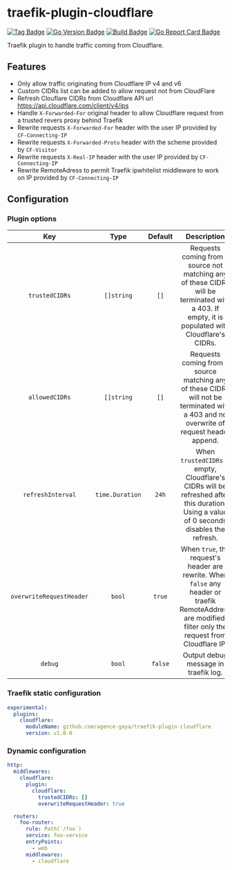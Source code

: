 # traefik-plugin-cloudflare

[![Tag Badge]][Tag] [![Go Version Badge]][Go Version] [![Build Badge]][Build] [![Go Report Card Badge]][Go Report Card]

Traefik plugin to handle traffic coming from Cloudflare.

## Features

* Only allow traffic originating from Cloudflare IP v4 and v6 
* Custom CIDRs list can be added to allow request not from CloudFlare 
* Refresh Clouflare CIDRs from Cloudflare API url https://api.cloudflare.com/client/v4/ips
* Handle `X-Forwarded-For` original header to allow Cloudflare request from a trusted revers proxy behind Traefik
* Rewrite requests `X-Forwarded-For` header with the user IP provided by `CF-Connecting-IP`
* Rewrite requests `X-Forwarded-Proto` header with the scheme provided by `CF-Visitor`
* Rewrite requests `X-Real-IP` header with the user IP provided by `CF-Connecting-IP`
* Rewrite RemoteAdress to permit Traefik ipwhitelist middleware to work on IP provided by `CF-Connecting-IP`

## Configuration

### Plugin options

|           Key            | Type            | Default |                                                                        Description                                                                        |
|:------------------------:|:---------------:|:-------:|:---------------------------------------------------------------------------------------------------------------------------------------------------------:|
|      `trustedCIDRs`      | `[]string`      |  `[]`   |      Requests coming from a source not matching any of these CIDRs will be terminated with a 403. If empty, it is populated with Cloudflare's CIDRs.      |
|      `allowedCIDRs`      | `[]string`      |  `[]`   |          Requests coming from a source matching any of these CIDRs will not be terminated with a 403 and no overwrite of request header append.           |
|    `refreshInterval`     | `time.Duration` |  `24h`  |         When `trustedCIDRs` is empty, Cloudflare's CIDRs will be refreshed after this duration. Using a value of 0 seconds disables the refresh.          |
| `overwriteRequestHeader` | `bool`          | `true`  | When `true`, the request's header are rewrite. When `false` any header or traefik RemoteAddress are modified, filter only the request from Cloudflare IP. |
|         `debug`          | `bool`          | `false` |                                                           Output debug message in traefik log.                                                            |

### Traefik static configuration

```yaml
experimental:
  plugins:
    cloudflare:
      moduleName: github.com/agence-gaya/traefik-plugin-cloudflare
      version: v1.0.0
```

### Dynamic configuration

```yaml
http:
  middlewares:
    cloudflare:
      plugin:
        cloudflare:
          trustedCIDRs: []
          overwriteRequestHeader: true

  routers:
    foo-router:
      rule: Path(`/foo`)
      service: foo-service
      entryPoints:
        - web
      middlewares:
        - cloudflare
```

[Tag]: https://github.com/agence-gaya/traefik-plugin-cloudflare/tags
[Tag Badge]: https://img.shields.io/github/v/tag/agence-gaya/traefik-plugin-cloudflare?sort=semver
[Go Version]: /go.mod
[Go Version Badge]: https://img.shields.io/github/go-mod/go-version/agence-gaya/traefik-plugin-cloudflare
[Build]: https://github.com/agence-gaya/traefik-plugin-cloudflare/actions/workflows/test.yml
[Build Badge]: https://img.shields.io/github/actions/workflow/status/agence-gaya/traefik-plugin-cloudflare/test.yml
[Go Report Card]: https://goreportcard.com/report/github.com/agence-gaya/traefik-plugin-cloudflare
[Go Report Card Badge]: https://goreportcard.com/badge/github.com/agence-gaya/traefik-plugin-cloudflare
